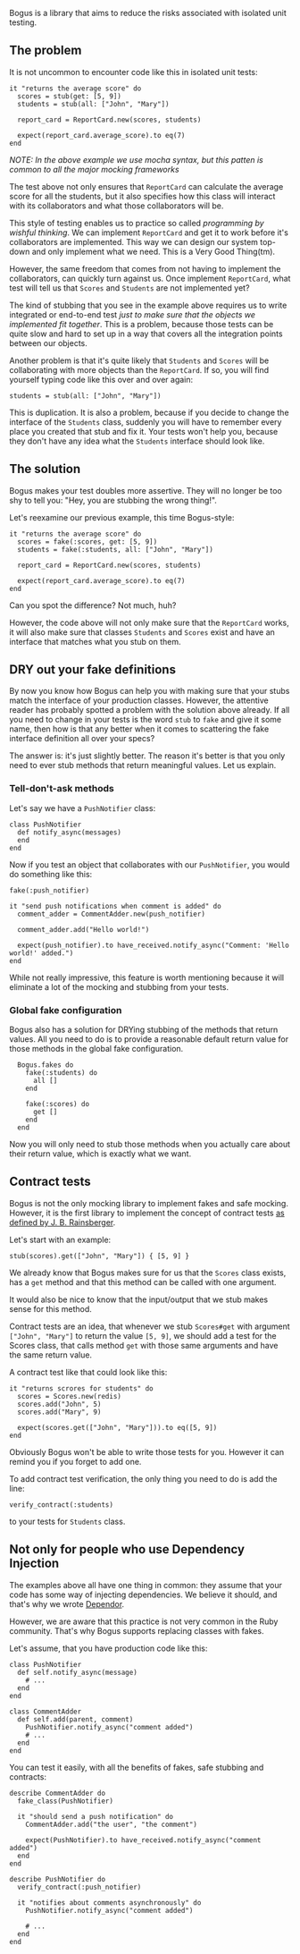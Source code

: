 Bogus is a library that aims to reduce the risks associated with isolated unit testing.  

## The problem

It is not uncommon to encounter code like this in isolated unit tests:

    it "returns the average score" do
      scores = stub(get: [5, 9])
      students = stub(all: ["John", "Mary"])

      report_card = ReportCard.new(scores, students)

      expect(report_card.average_score).to eq(7)
    end

_NOTE:  In the above example we use mocha syntax, but this patten is common
to all the major mocking frameworks_

The test above not only ensures that `ReportCard` can calculate the average score for all the students, but it also specifies how this class will interact with its collaborators and what those collaborators will be.

This style of testing enables us to practice so called *programming by wishful thinking*.  We can implement `ReportCard` and get it to work before it's collaborators are implemented.  This way we can design our system top-down and only implement what we need. This is a Very Good Thing(tm).

However, the same freedom that comes from not having to implement the collaborators, can quickly turn against us. Once implement `ReportCard`, what test will tell us that `Scores` and `Students` are not implemented yet?

The kind of stubbing that you see in the example above requires us to write integrated or end-to-end test *just to make sure that the objects we implemented fit together*.  This is a problem, because those tests can be quite slow and hard to set up in a way that covers all the integration points between our objects.

Another problem is that it's quite likely that `Students` and `Scores` will be collaborating with more objects than the `ReportCard`. If so, you will find yourself typing code like this over and over again:

    students = stub(all: ["John", "Mary"])

This is duplication. It is also a problem, because if you decide to change the interface of the `Students` class, suddenly you will have to remember every place you created that stub and fix it. Your tests won't help you, because they don't have any idea what the `Students` interface should look like.

## The solution

Bogus makes your test doubles more assertive. They will no longer be too shy to tell you: "Hey, you are stubbing the wrong thing!".

Let's reexamine our previous example, this time Bogus-style:

    it "returns the average score" do
      scores = fake(:scores, get: [5, 9])
      students = fake(:students, all: ["John", "Mary"])

      report_card = ReportCard.new(scores, students)

      expect(report_card.average_score).to eq(7)
    end

Can you spot the difference? Not much, huh?

However, the code above will not only make sure that the `ReportCard` works, it will also make sure that classes `Students` and `Scores` exist and have an interface that matches what you stub on them.

## DRY out your fake definitions

By now you know how Bogus can help you with making sure that your stubs match the interface of your production classes. However, the attentive reader has probably spotted a problem with the solution above already. If all you need to change in your tests is the word `stub` to `fake` and give it some name, then how is that any better when it comes to scattering the fake interface definition all over your specs?

The answer is: it's just slightly better. The reason it's better is that you only need to ever stub methods that return meaningful values. Let us explain.

### Tell-don't-ask methods

Let's say we have a `PushNotifier` class:

    class PushNotifier
      def notify_async(messages)
      end
    end

Now if you test an object that collaborates with our `PushNotifier`, you would do something like this:

    fake(:push_notifier)

    it "send push notifications when comment is added" do
      comment_adder = CommentAdder.new(push_notifier)

      comment_adder.add("Hello world!")

      expect(push_notifier).to have_received.notify_async("Comment: 'Hello world!' added.")
    end

While not really impressive, this feature is worth mentioning because it will eliminate a lot of the mocking and stubbing from your tests.

### Global fake configuration

Bogus also has a solution for DRYing stubbing of the methods that return values. All you need to do is to provide a reasonable default return value for those methods in the global fake configuration.

      Bogus.fakes do
        fake(:students) do
          all []
        end

        fake(:scores) do
          get []
        end
      end

Now you will only need to stub those methods when you actually care about their return value, which is exactly what we want.

## Contract tests

Bogus is not the only mocking library to implement fakes and safe mocking. However, it is the first library to implement the concept of contract tests [as defined by J. B. Rainsberger][contracts].

Let's start with an example:

    stub(scores).get(["John", "Mary"]) { [5, 9] }

We already know that Bogus makes sure for us that the `Scores` class exists, has a `get` method and that this method can be called with one argument.

It would also be nice to know that the input/output that we stub makes sense for this method.

Contract tests are an idea, that whenever we stub `Scores#get` with argument `["John", "Mary"]` to return the value `[5, 9]`, we should add a test for the Scores class, that calls method `get` with those same arguments and have the same return value.

A contract test like that could look like this:

    it "returns scrores for students" do
      scores = Scores.new(redis)
      scores.add("John", 5)
      scores.add("Mary", 9)

      expect(scores.get(["John", "Mary"])).to eq([5, 9])
    end

Obviously Bogus won't be able to write those tests for you. However it can remind you if you forget to add one.

To add contract test verification, the only thing you need to do is add the line:

    verify_contract(:students)

to your tests for `Students` class.

## Not only for people who use Dependency Injection

The examples above all have one thing in common: they assume that your code has some way of injecting dependencies. We believe it should, and that's why we wrote [Dependor][dependor].

However, we are aware that this practice is not very common in the Ruby community. That's why Bogus supports replacing classes with fakes.

Let's assume, that you have production code like this:

    class PushNotifier
      def self.notify_async(message)
        # ...
      end
    end

    class CommentAdder
      def self.add(parent, comment)
        PushNotifier.notify_async("comment added")
        # ...
      end
    end

You can test it easily, with all the benefits of fakes, safe stubbing and contracts:

    describe CommentAdder do
      fake_class(PushNotifier)

      it "should send a push notification" do
        CommentAdder.add("the user", "the comment")

        expect(PushNotifier).to have_received.notify_async("comment added")
      end
    end

    describe PushNotifier do
      verify_contract(:push_notifier)

      it "notifies about comments asynchronously" do
        PushNotifier.notify_async("comment added")

        # ...
      end
    end

[contracts]: http://www.infoq.com/presentations/integration-tests-scam
[dependor]: https://github.com/psyho/dependor

